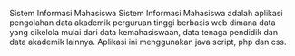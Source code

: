 Sistem Informasi Mahasiswa
Sistem Informasi Mahasiswa adalah aplikasi pengolahan data akademik perguruan tinggi berbasis web dimana data yang dikelola mulai dari data kemahasiswaan, data tenaga pendidik dan data akademik lainnya. Aplikasi ini menggunakan java script, php dan css.
